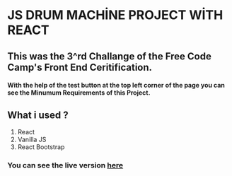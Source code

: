 # JS DRUM MACHİNE PROJECT WİTH REACT
## This was the 3^rd Challange of the Free Code Camp's Front End Ceritification.
#### With the help of the test button at the top left corner of the page you can see the Minumum Requirements of this Project.
## What i used ?
1. React
2. Vanilla JS
3. React Bootstrap
### You can see the live version [here]("https://rizikolik.github.io/JSDrumMachine/")

